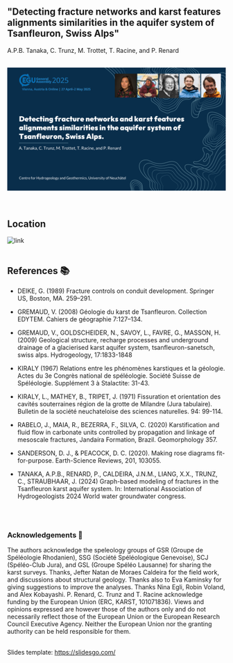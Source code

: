 <br>

<h2>"Detecting fracture networks and karst features alignments similarities in the aquifer system of Tsanfleuron, Swiss Alps" </h2>
A.P.B. Tanaka, C. Trunz, M. Trottet, T. Racine, and P. Renard
<br>
<br>

![image](https://github.com/anapaulabtanaka/anapaulabtanaka.github.io/blob/main/assets/img/EGU_diapo.png)

<br/>

## Location
![link](https://earth.google.com/web/@46.34152241,7.15320433,1500.43728679a,57903.53216515d,30y,0h,0t,0r/data=CgRCAggBMikKJwolCiExVDM0Z09CS1JkbDJFSFhhZEl3Nlh0SncxdnFjeGpwNC0gAToDCgEwQgIIAEoHCMrnjHAQAQ)
<br>
<br>

## References 📚
- DEIKE, G. (1989) Fracture controls on conduit development. Springer US, Boston, MA. 259–291.

- GREMAUD, V. (2008) Géologie du karst de Tsanfleuron. Collection EDYTEM. Cahiers de géographie 7:127–134.

- GREMAUD, V., GOLDSCHEIDER, N., SAVOY, L., FAVRE, G., MASSON, H. (2009) Geological structure, recharge processes and underground drainage of a glacierised karst aquifer system, tsanfleuron-sanetsch, swiss alps. Hydrogeology, 17:1833-1848

- KIRALY (1967) Relations entre les phénomènes karstiques et la géologie. Actes du 3e Congrès national de spéléologie. Société Suisse de Spéléologie. Supplément 3 à Stalactite: 31-43.

- KIRALY, L., MATHEY, B., TRIPET, J. (1971) Fissuration et orientation des cavités souterraines région de la grotte de Milandre (Jura tabulaire). Bulletin de la société neuchateloise des sciences naturelles. 94: 99-114.

- RABELO, J., MAIA, R., BEZERRA, F., SILVA, C. (2020) Karstification and fluid flow in carbonate units controlled by propagation and linkage of mesoscale fractures, Jandaíra Formation, Brazil. Geomorphology 357.

- SANDERSON, D. J., & PEACOCK, D. C. (2020). Making rose diagrams fit-for-purpose. Earth-Science Reviews, 201, 103055.

- TANAKA, A.P.B., RENARD, P., CALDEIRA, J.N.M., LIANG, X.X., TRUNZ, C., STRAUBHAAR, J. (2024) Graph-based modeling of fractures in the Tsanfleuron karst aquifer system. In: International Association of Hydrogeologists 2024 World water groundwater congress.<br>
<br>
<br>

### Acknowledgements 🙏
The authors acknowledge the speleology groups of GSR (Groupe de Spéléologie Rhodanien), SSG (Société Spéléologique Genevoise), SCJ (Spéléo-Club Jura), and GSL (Groupe Spéléo Lausanne) for sharing the karst surveys. Thanks, Jefter Natan de Moraes Caldeira for the field work, and discussions about structural geology. Thanks also to Eva Kaminsky for giving suggestions to improve the analyses. Thanks Nina Egli, Robin Voland, and Alex Kobayashi. P. Renard, C. Trunz and T. Racine acknowledge funding by the European Union (ERC, KARST, 101071836). Views and opinions expressed are however those of the authors only and do not necessarily reflect those of the European Union or the European Research Council Executive Agency. Neither the European Union nor the granting authority can be held responsible for them.
<br>
<br>

Slides template: https://slidesgo.com/
